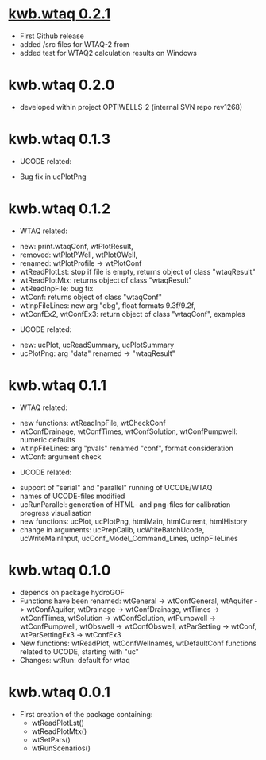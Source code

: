 # [kwb.wtaq 0.2.1](https://github.com/KWB-R/kwb.wtaq/releases/tag/v.0.2.1)

* First Github release
* added /src files for WTAQ-2 from 
* added test for WTAQ2 calculation results on Windows

# kwb.wtaq 0.2.0

* developed within project OPTIWELLS-2 (internal SVN repo rev1268)

# kwb.wtaq 0.1.3

* UCODE related:
- Bug fix in ucPlotPng

# kwb.wtaq 0.1.2

* WTAQ related:
- new: print.wtaqConf, wtPlotResult, 
- removed: wtPlotPWell, wtPlotOWell,
- renamed: wtPlotProfile -> wtPlotConf
- wtReadPlotLst: stop if file is empty, returns object of class "wtaqResult"
- wtReadPlotMtx: returns object of class "wtaqResult"
- wtReadInpFile: bug fix
- wtConf: returns object of class "wtaqConf"
- wtInpFileLines: new arg "dbg", float formats 9.3f/9.2f, 
- wtConfEx2, wtConfEx3: return object of class "wtaqConf", examples

* UCODE related:
- new: ucPlot, ucReadSummary, ucPlotSummary
- ucPlotPng: arg "data" renamed -> "wtaqResult"


# kwb.wtaq 0.1.1

* WTAQ related:
- new functions: wtReadInpFile, wtCheckConf
- wtConfDrainage, wtConfTimes, wtConfSolution, wtConfPumpwell: 
  numeric defaults
- wtInpFileLines: arg "pvals" renamed "conf", format consideration
- wtConf: argument check

* UCODE related:
- support of "serial" and "parallel" running of UCODE/WTAQ
- names of UCODE-files modified
- ucRunParallel: generation of HTML- and png-files for calibration progress visualisation
- new functions: ucPlot, ucPlotPng, htmlMain, htmlCurrent, htmlHistory
- change in arguments: ucPrepCalib, ucWriteBatchUcode, ucWriteMainInput, 
  ucConf_Model_Command_Lines, ucInpFileLines

# kwb.wtaq 0.1.0

* depends on package hydroGOF
* Functions have been renamed: 
  wtGeneral       -> wtConfGeneral, 
  wtAquifer       -> wtConfAquifer,
  wtDrainage      -> wtConfDrainage, 
  wtTimes         -> wtConfTimes, 
  wtSolution      -> wtConfSolution, 
  wtPumpwell      -> wtConfPumpwell, 
  wtObswell       -> wtConfObswell, 
  wtParSetting    -> wtConf, 
  wtParSettingEx3 -> wtConfEx3
* New functions: 
  wtReadPlot, wtConfWellnames, wtDefaultConf
  functions related to UCODE, starting with "uc"
* Changes:
  wtRun: default for wtaq

# kwb.wtaq 0.0.1

* First creation of the package containing:
  - wtReadPlotLst()
  - wtReadPlotMtx()
  - wtSetPars()
  - wtRunScenarios()
